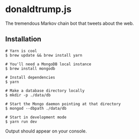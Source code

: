 # donaldtrump.js

The tremendous Markov chain bot that tweets about the web.

## Installation

```
# Yarn is cool
$ brew update && brew install yarn

# You'll need a MongoDB local instance
$ brew install mongodb

# Install dependencies
$ yarn

# Make a database directory locally
$ mkdir -p ./data/db

# Start the Mongo daemon pointing at that directory
$ mongod --dbpath ./data/db

# Start in development mode
$ yarn run dev
```

Output should appear on your console.
